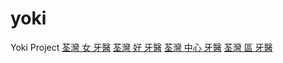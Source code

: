 # yoki
Yoki Project
<a href="https://g.page/tsuenwandental?share">荃灣 女 牙醫</a>
<a href="https://www.google.com/maps/place/%E8%8D%83%E7%81%A3%E5%AE%B6%E4%BB%81%E7%89%99%E7%A7%91%E4%B8%AD%E5%BF%83%EF%BC%88%E7%A8%AE%E7%89%99%2F%E6%A4%8D%E7%89%99%2F%E9%9A%B1%E5%BD%A2%E7%AE%8D%E7%89%99%2F%E7%89%99%E5%91%A8%E7%97%85%2F%E8%8D%83%E7%81%A3%E7%89%99%E9%86%AB%EF%BC%89/@22.3706309,114.1154566,17z/data=!3m1!4b1!4m5!3m4!1s0x3403f9ab25159653:0x498b7a4d335c01b4!8m2!3d22.3706309!4d114.1176453">荃灣 好 牙醫</a>
<a href="https://g.page/tsuenwandental?share">荃灣 中心 牙醫</a>
<a href="https://www.google.com/maps/place/%E8%8D%83%E7%81%A3%E5%AE%B6%E4%BB%81%E7%89%99%E7%A7%91%E4%B8%AD%E5%BF%83%EF%BC%88%E7%A8%AE%E7%89%99%2F%E6%A4%8D%E7%89%99%2F%E9%9A%B1%E5%BD%A2%E7%AE%8D%E7%89%99%2F%E7%89%99%E5%91%A8%E7%97%85%2F%E8%8D%83%E7%81%A3%E7%89%99%E9%86%AB%EF%BC%89/@22.3706309,114.1154566,17z/data=!3m1!4b1!4m5!3m4!1s0x3403f9ab25159653:0x498b7a4d335c01b4!8m2!3d22.3706309!4d114.1176453">荃灣 區 牙醫</a>
